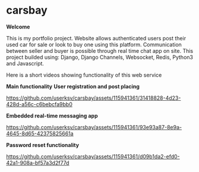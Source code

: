 # carsbay
**Welcome**

This is my portfolio project.
Website allows authenticated users post their used car for sale or look to buy one using this platform.
Communication between seller and buyer is possible through real time chat app on site.
This project builded using: Django, Django Channels, Websocket, Redis, Python3 and Javascript.

Here is a short videos showing functionality of this web service

**Main functionality**
**User registration and post placing**

https://github.com/userksv/carsbay/assets/115941361/31418828-4d23-428d-a56c-c6bebcfa9bb0

**Embedded real-time messaging app**

https://github.com/userksv/carsbay/assets/115941361/93e93a87-8e9a-4645-8d65-42375825661a

**Password reset functionality**

https://github.com/userksv/carsbay/assets/115941361/d09b1da2-efd0-42a1-908a-bf57a3d2f77d

